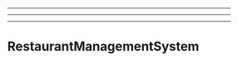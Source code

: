 -------------------------------------------------------
----------------------------------------------------------------------------------------------------
----------------------------------------------------------------------------------------------------
# RestaurantManagementSystem
